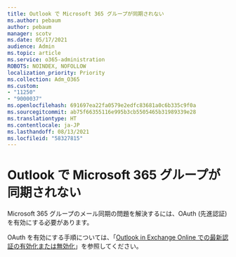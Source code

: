 ```yaml
---
title: Outlook で Microsoft 365 グループが同期されない
ms.author: pebaum
author: pebaum
manager: scotv
ms.date: 05/17/2021
audience: Admin
ms.topic: article
ms.service: o365-administration
ROBOTS: NOINDEX, NOFOLLOW
localization_priority: Priority
ms.collection: Adm_O365
ms.custom:
- "11250"
- "9000037"
ms.openlocfilehash: 691697ea22fa0579e2edfc83681a0c6b335c9f0a
ms.sourcegitcommit: ab75f66355116e995b3cb5505465b31989339e28
ms.translationtype: HT
ms.contentlocale: ja-JP
ms.lasthandoff: 08/13/2021
ms.locfileid: "58327815"
---
```

# <a name="microsoft-365-groups-not-synching-in-outlook"></a>Outlook で Microsoft 365 グループが同期されない

Microsoft 365 グループのメール同期の問題を解決するには、OAuth (先進認証) を有効にする必要があります。 

OAuth を有効にする手順については、「[Outlook in Exchange Online での最新認証の有効化または無効化](https://docs.microsoft.com/exchange/clients-and-mobile-in-exchange-online/enable-or-disable-modern-authentication-in-exchange-online)」を参照してください。